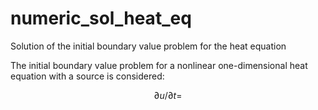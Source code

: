 # numeric_sol_heat_eq
Solution of the initial boundary value problem for the heat equation

The initial boundary value problem for a nonlinear one-dimensional heat equation with a source is considered:
```math
\partial u/ \partial t = 
```



